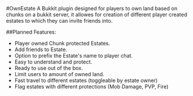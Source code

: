 #OwnEstate
A Bukkit plugin designed for players to own land based on chunks on a bukkit server, it allowes for creation of different player created estates to which they can invite friends into.

##Planned Features:
* Player owned Chunk protected Estates.
* Add friends to Estate.
* Option to prefix the Estate's name to player chat.
* Easy to understand and protect.
* Ready to use out of the box.
* Limit users to amount of owned land.
* Fast travel to different estates (toggleable by estate owner)
* Flag estates with different protections (Mob Damage, PVP, Fire)
